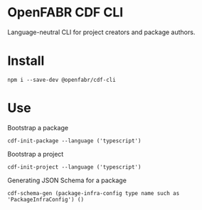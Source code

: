 # OpenFABR CDF CLI

Language-neutral CLI for project creators and package authors.

# Install

```
npm i --save-dev @openfabr/cdf-cli
```

# Use

Bootstrap a package
```
cdf-init-package --language ('typescript')
```

Bootstrap a project
```
cdf-init-project --language ('typescript')
```

Generating JSON Schema for a package
```
cdf-schema-gen (package-infra-config type name such as 'PackageInfraConfig') ()
```
